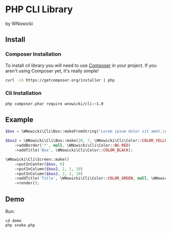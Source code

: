 # PHP CLI Library
by WNowicki

## Install
### Composer Installation
To install *cli* library you will need to use [Composer](http://getcomposer.org/) in your project. If you aren't using Composer yet, it's really simple!
```bash
curl -sS https://getcomposer.org/installer | php
```

### Cli Installation
```bash
php composer.phar require wnowicki/cli:~1.0
```

## Example

```PHP
$box = \WNowicki\Cli\Box::makeFromString("Lorem ipsum dolor sit amet,\nconsectetur adipiscing elit.", null, null, \WNowicki\Cli\Color::BG_RED);

$box2 = \WNowicki\Cli\Box::make(20, 7, \WNowicki\Cli\Color::COLOR_YELLOW, null, \WNowicki\Cli\Color::BG_WHITE)
    ->addBorder('*', null, \WNowicki\Cli\Color::BG_RED)
    ->addTitle('Box', \WNowicki\Cli\Color::COLOR_BLACK);

\WNowicki\Cli\Screen::make()
    ->putInCenter($box, 6)
    ->putInColumn($box2, 2, 1, 10)
    ->putInColumn($box2, 2, 2, 10)
    ->addTitle('Title', \WNowicki\Cli\Color::COLOR_GREEN, null, \WNowicki\Cli\Color::BG_BLACK)
    ->render();
```

## Demo
Run:
```
cd demo
php snake.php
```
